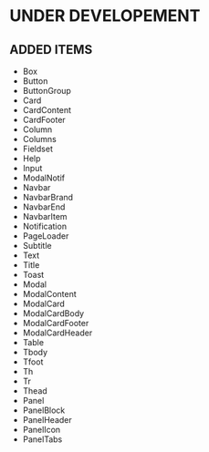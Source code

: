 # UNDER DEVELOPEMENT

## ADDED ITEMS

- Box
- Button
- ButtonGroup
- Card
- CardContent
- CardFooter
- Column
- Columns
- Fieldset
- Help
- Input
- ModalNotif
- Navbar
- NavbarBrand
- NavbarEnd
- NavbarItem
- Notification
- PageLoader
- Subtitle
- Text
- Title
- Toast
- Modal
- ModalContent
- ModalCard
- ModalCardBody
- ModalCardFooter
- ModalCardHeader
- Table
- Tbody
- Tfoot
- Th
- Tr
- Thead
- Panel
- PanelBlock
- PanelHeader
- PanelIcon
- PanelTabs
